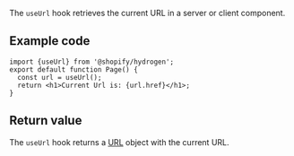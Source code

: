 <!-- This file is generated from source code in the Shopify/hydrogen repo. Edit the files in /packages/hydrogen/src/foundation/useUrl and run 'yarn generate-docs' at the root of this repo. For more information, refer to https://github.com/Shopify/shopify-dev/blob/main/content/internal/operations/hydrogen-reference-docs.md. -->

The `useUrl` hook retrieves the current URL in a server or client component.

## Example code

```tsx
import {useUrl} from '@shopify/hydrogen';
export default function Page() {
  const url = useUrl();
  return <h1>Current Url is: {url.href}</h1>;
}
```

## Return value

The `useUrl` hook returns a [URL](https://developer.mozilla.org/en-US/docs/Web/API/URL) object with the current URL.
